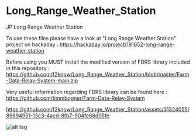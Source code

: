 # Long_Range_Weather_Station
JP Long Range Weather Station


To use these files please have a look at "Long Range Weather Station" project on hackaday : https://hackaday.io/project/191652-long-range-weather-station

Before using you MUST install the modified version of FDRS library included in this repository : https://github.com/f2knpw/Long_Range_Weather_Station/blob/master/Farm-Data-Relay-System-main.zip

Very useful information regarding FDRS library can be found here : https://github.com/timmbogner/Farm-Data-Relay-System

https://github.com/f2knpw/Long_Range_Weather_Station/assets/31324055/89694951-13c3-4acd-8fb7-904fe68d05fe

![alt tag](https://user-images.githubusercontent.com/31324055/89694951-13c3-4acd-8fb7-904fe68d05fe.png)
